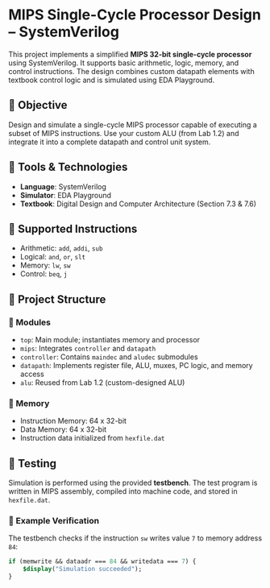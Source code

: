 # MIPS Single-Cycle Processor Design – SystemVerilog

This project implements a simplified **MIPS 32-bit single-cycle processor** using SystemVerilog. It supports basic arithmetic, logic, memory, and control instructions. The design combines custom datapath elements with textbook control logic and is simulated using EDA Playground.


## 🎯 Objective

Design and simulate a single-cycle MIPS processor capable of executing a subset of MIPS instructions. Use your custom ALU (from Lab 1.2) and integrate it into a complete datapath and control unit system.

## 🧰 Tools & Technologies

- **Language**: SystemVerilog  
- **Simulator**: EDA Playground  
- **Textbook**: Digital Design and Computer Architecture (Section 7.3 & 7.6)

## 🧱 Supported Instructions

- Arithmetic: `add`, `addi`, `sub`  
- Logical: `and`, `or`, `slt`  
- Memory: `lw`, `sw`  
- Control: `beq`, `j`

## 🧩 Project Structure

### 🔹 Modules

- `top`: Main module; instantiates memory and processor
- `mips`: Integrates `controller` and `datapath`
- `controller`: Contains `maindec` and `aludec` submodules
- `datapath`: Implements register file, ALU, muxes, PC logic, and memory access
- `alu`: Reused from Lab 1.2 (custom-designed ALU)

### 🔹 Memory

- Instruction Memory: 64 x 32-bit
- Data Memory: 64 x 32-bit
- Instruction data initialized from `hexfile.dat`

## 🧪 Testing

Simulation is performed using the provided **testbench**. The test program is written in MIPS assembly, compiled into machine code, and stored in `hexfile.dat`.

### 🧾 Example Verification

The testbench checks if the instruction `sw` writes value `7` to memory address `84`:

```systemverilog
if (memwrite && dataadr === 84 && writedata === 7) {
    $display("Simulation succeeded");
}
